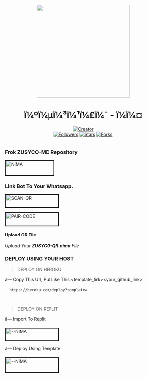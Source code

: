 <div align="center" class= "main"> 
  <img src="https://telegra.ph/file/6f08e469c3692353f3b96.jpg" width="300" height="300"/>
  <h1>ï¼ºï¼µï¼³ï¼¹ï¼£ï¼¯ - ï¼­ï¼¤</h1>

<a href="https://github.com/DarkMakerofc"><img title="Creator" src="https://img.shields.io/badge/Creator-Mrnima-red.svg?style=for-the-badge&logo=github"></a>
<br>
<a href="https://github.com/darkmakerofc?tab=followers"><img title="Followers" src="https://img.shields.io/github/followers/darkmakerofc?color=green&style=flat-square"></a>
<a href="https://github.com/DarkMakerofc/ZUSYCO-MD/stargazers/"><img title="Stars" src="https://img.shields.io/github/stars/darkmakerofc/ZUSYCO-MD?color=white&style=flat-square"></a>
<a href="https://github.com/DarkMakerofc/ZUSYCO-MD/network/members"><img title="Forks" src="https://img.shields.io/github/forks/darkmakerofc/ZUSYCO-MD?color=yellow&style=flat-square"></a>
<br><br>
</div>
<div align= "left">

  ### Frok ZUSYCO-MD Repository
<a href="https://github.com/DarkMakerofc/ZUSYCO-MD/fork"><img src="https://i.ibb.co/Yj3tZdZ/fork-zusyco-btn.png" alt="NIMA" border="2" width="155" height="46" ></a>
  ### Link Bot To Your Whatsapp.
  
<a href="https://gpt-qr-code.onrender.com/zusyco"><img src="https://i.ibb.co/FWSfNmb/scan-qr-zusyco-btn.png" alt="SCAN-QR" border="2" width="170" height="40" ></a>

<a href="https://replit.com/@MRNima/ZUSYCO-PAIR-CODE?v=1"><img src="https://i.ibb.co/5BGSVZw/pair-code-btn-zusyco.png" alt="PAIR-CODE" border="2" width="170" height="41" ></a>

  #### Upload QR File
  <i>Upload Your **ZUSYCO-QR.nima** File </i>

  ### DEPLOY USING YOUR HOST
  
> DEPLOY ON HEROKU<br>

â— Copy This Url, Put Like This <template_link><your_github_link>

      https://heroku.com/deploy?template=

  <br>
  
> DEPLOY ON REPLIT<br>

â— Import To Replit

<a href="https://replit.com/github/"><img src="https://i.ibb.co/0F5q3Fp/run-on-replit-zusyco-btn.png" alt="--NIMA" border="2" width="170" height="40" ></a>

â— Deploy Using Template
  
<a href="https://replit.com/@MRNima/ZUSYCO-MD?v=1"><img src="https://i.ibb.co/YNwCMsp/zusyco-replit-template-btn.png" alt="--NIMA" border="2" width="170" height="46" ></a>

<br><br>
